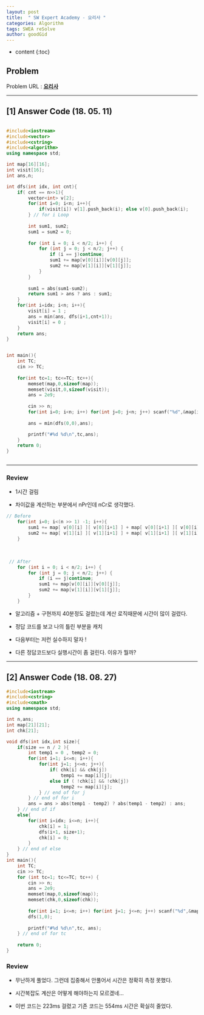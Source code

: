 ```yaml
---
layout: post
title:  " SW Expert Academy - 요리사 "
categories: Algorithm
tags: SWEA reSolve
author: goodGid
---
```

* content
{:toc}



## Problem 
Problem URL : **[요리사](https://www.swexpertacademy.com/main/code/problem/problemDetail.do?contestProbId=AWIeUtVakTMDFAVH)**

---

## [1] Answer Code (18. 05. 11)

``` cpp

#include<iostream>
#include<vector>
#include<cstring>
#include<algorithm>
using namespace std;

int map[16][16];
int visit[16];
int ans,n;

int dfs(int idx, int cnt){
    if( cnt == n>>1){
        vector<int> v[2];
        for(int i=0; i<n; i++){
            if(visit[i]) v[1].push_back(i); else v[0].push_back(i);
        } // for i Loop
        
        int sum1, sum2;
        sum1 = sum2 = 0;
        
        for (int i = 0; i < n/2; i++) {
            for (int j = 0; j < n/2; j++) {
                if (i == j)continue;
                sum1 += map[v[0][i]][v[0][j]];
                sum2 += map[v[1][i]][v[1][j]];
            }
        }
        
        sum1 = abs(sum1-sum2);
        return sum1 > ans ? ans : sum1;
    }
    for(int i=idx; i<n; i++){
        visit[i] = 1 ;
        ans = min(ans, dfs(i+1,cnt+1));
        visit[i] = 0 ;
    }
    return ans;
}


int main(){
    int TC;
    cin >> TC;
    
    for(int tc=1; tc<=TC; tc++){
        memset(map,0,sizeof(map));
        memset(visit,0,sizeof(visit));
        ans = 2e9;
        
        cin >> n;
        for(int i=0; i<n; i++) for(int j=0; j<n; j++) scanf("%d",&map[i][j]);
        
        ans = min(dfs(0,0),ans);

        printf("#%d %d\n",tc,ans);
    }
    return 0;
}



```



---

### Review

* 1시간 걸림

* 차이값을 계산하는 부분에서 nPr인데 nCr로 생각했다. 


``` cpp
// Before
    for(int i=0; i<(n >> 1) -1; i++){
        sum1 += map[ v[0][i] ][ v[0][i+1] ] + map[ v[0][i+1] ][ v[0][i] ];
        sum2 += map[ v[1][i] ][ v[1][i+1] ] + map[ v[1][i+1] ][ v[1][i] ];
    }

```

<br>

``` cpp
 // After
    for (int i = 0; i < n/2; i++) {
        for (int j = 0; j < n/2; j++) {
            if (i == j)continue;
            sum1 += map[v[0][i]][v[0][j]];
            sum2 += map[v[1][i]][v[1][j]];
        }
    }

```

* 알고리즘 + 구현까지 40분정도 걸렸는데 계산 로직때문에 시간이 많이 걸렸다.

* 정답 코드를 보고 나의 틀린 부분을 캐치

* 다음부터는 저런 실수하지 말자 !

* 다른 정답코드보다 실행시간이 좀 걸린다. 이유가 뭘까?


---


## [2] Answer Code (18. 08. 27)

``` cpp
#include<iostream>
#include<cstring>
#include<cmath>
using namespace std;

int n,ans;
int map[21][21];
int chk[21];

void dfs(int idx,int size){
    if(size == n / 2 ){
        int temp1 = 0 , temp2 = 0;
        for(int i=1; i<=n; i++){
            for(int j=1; j<=n; j++){
                if( chk[i] && chk[j])
                    temp1 += map[i][j];
                else if ( !chk[i] && !chk[j])
                    temp2 += map[i][j];
            } // end of for j
        } // end of for i
        ans = ans > abs(temp1 - temp2) ? abs(temp1 - temp2) : ans;
    } // end of if
    else{
        for(int i=idx; i<=n; i++){
            chk[i] = 1;
            dfs(i+1, size+1);
            chk[i] = 0;
        }
    } // end of else
}
int main(){
    int TC;
    cin >> TC;
    for (int tc=1; tc<=TC; tc++) {
        cin >> n;
        ans = 2e9;
        memset(map,0,sizeof(map));
        memset(chk,0,sizeof(chk));
        
        for(int i=1; i<=n; i++) for(int j=1; j<=n; j++) scanf("%d",&map[i][j]);
        dfs(1,0);
        
        printf("#%d %d\n",tc, ans);
    } // end of for tc
    
    return 0;
}

```

### Review

* 무난하게 풀었다. 그런데 집중해서 안풀어서 시간은 정확히 측정 못했다.

* 시간복잡도 계산은 어떻게 해야하는지 모르겠네...

* 이번 코드는 223ms 걸렸고 기존 코드는 554ms 시간은 확실히 줄었다.